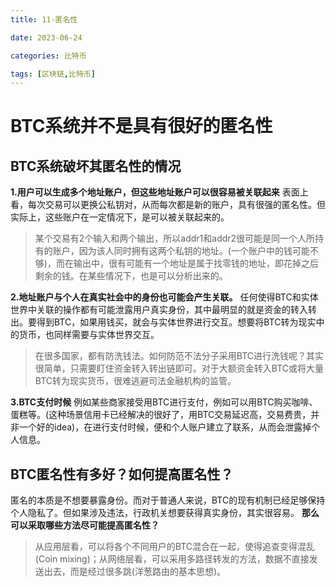 ```yaml
---
title: 11-匿名性

date: 2023-06-24	

categories: 比特币	

tags: [区块链,比特币]
---	
```


# BTC系统并不是具有很好的匿名性

## BTC系统破坏其匿名性的情况

**1.用户可以生成多个地址账户，但这些地址账户可以很容易被关联起来**
表面上看，每次交易可以更换公私钥对，从而每次都是新的账户，具有很强的匿名性。但实际上，这些账户在一定情况下，是可以被关联起来的。

> 某个交易有2个输入和两个输出，所以addr1和addr2很可能是同一个人所持有的账户，因为该人同时拥有这两个私钥的地址。(一个账户中的钱可能不够)，而在输出中，很有可能有一个地址是属于找零钱的地址，即花掉之后剩余的钱。在某些情况下，也是可以分析出来的。

**2.地址账户与个人在真实社会中的身份也可能会产生关联。**
任何使得BTC和实体世界中关联的操作都有可能泄露用户真实身份，其中最明显的就是资金的转入转出。要得到BTC，如果用钱买，就会与实体世界进行交互。想要将BTC转为现实中的货币，也同样需要与实体世界交互。

> 在很多国家，都有防洗钱法。如何防范不法分子采用BTC进行洗钱呢？其实很简单，只需要盯住资金转入转出链即可。对于大额资金转入BTC或将大量BTC转为现实货币，很难逃避司法金融机构的监管。

**3.BTC支付时候**
例如某些商家接受用BTC进行支付，例如可以用BTC购买咖啡、蛋糕等。(这种场景信用卡已经解决的很好了，用BTC交易延迟高，交易费贵，并非一个好的idea)，在进行支付时候，便和个人账户建立了联系，从而会泄露掉个人信息。

## BTC匿名性有多好？如何提高匿名性？

匿名的本质是不想要暴露身份。而对于普通人来说，BTC的现有机制已经足够保持个人隐私了。但如果涉及违法，行政机关想要获得真实身份，其实很容易。
**那么可以采取哪些方法尽可能提高匿名性？**

> 从应用层看，可以将各个不同用户的BTC混合在一起，使得追查变得混乱(Coin mixing)；从网络层看，可以采用多路径转发的方法，数据不直接发送出去，而是经过很多跳(洋葱路由的基本思想)。